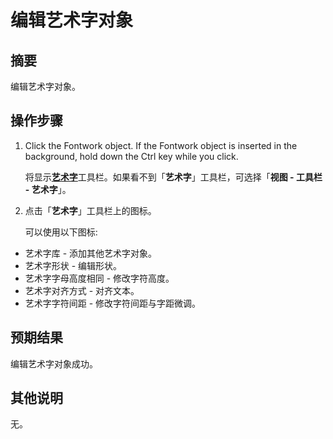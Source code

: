 # 编辑艺术字对象

## 摘要

编辑艺术字对象。

## 操作步骤

1. Click the Fontwork object. If the Fontwork object is inserted in the background, hold down the Ctrl key while you click.

   将显示[**艺术字**](https://help.libreoffice.org/7.3/zh-CN/text/shared/fontwork_toolbar.html?&DbPAR=DRAW&System=UNIX)工具栏。如果看不到「**艺术字**」工具栏，可选择「**视图 - 工具栏 - 艺术字**」。
2. 点击「**艺术字**」工具栏上的图标。

   可以使用以下图标:

- 艺术字库 - 添加其他艺术字对象。
- 艺术字形状 - 编辑形状。
- 艺术字字母高度相同 - 修改字符高度。
- 艺术字对齐方式 - 对齐文本。
- 艺术字字符间距 - 修改字符间距与字距微调。

## 预期结果

编辑艺术字对象成功。

## 其他说明

无。

